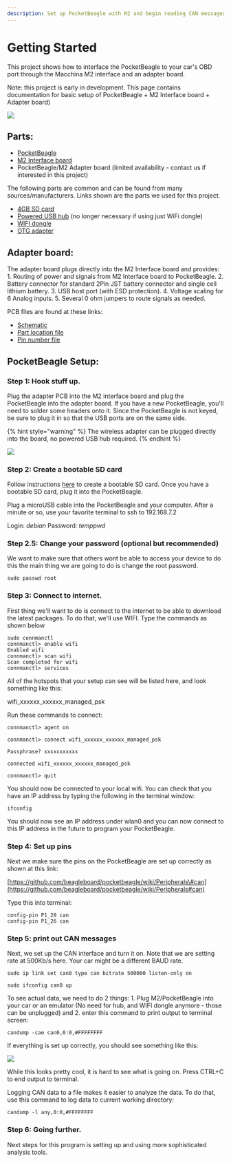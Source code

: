 ```yaml
---
description: Set up PocketBeagle with M2 and begin reading CAN messages.
---
```


# Getting Started

This project shows how to interface the PocketBeagle to your car's OBD port through the Macchina M2 interface and an adapter board.

Note: this project is early in development. This page contains documentation for basic setup of PocketBeagle + M2 Interface board + Adapter board\)

![](../.gitbook/assets/img_6524_docs.png)

## Parts:

* [PocketBeagle](https://beagleboard.org/pocket)
* [M2 Interface board](https://www.macchina.cc/content/interface-board-utd)
* PocketBeagle/M2 Adapter board \(limited availability - contact us if interested in this project\)

The following parts are common and can be found from many sources/manufacturers. Links shown are the parts we used for this project.

* [4GB SD card](https://www.amazon.com/dp/B001FXZTIY/ref=psdc_3015433011_t4_B00MHZ6UDC)
* [Powered USB hub](https://www.amazon.com/gp/product/B00DQFGH80/ref=oh_aui_detailpage_o00_s00?ie=UTF8&psc=1) \(no longer necessary if using just WiFi dongle\)
* [WIFI dongle](https://www.amazon.com/Edimax-EW-7811Un-150Mbps-Raspberry-Supports/dp/B003MTTJOY/ref=sr_1_1?ie=UTF8&qid=1513258750&sr=8-1&keywords=Edimax+Network+EW-7811UN)
* [OTG adapter](https://www.amazon.com/UGREEN-Adapter-Samsung-Controller-Smartphone/dp/B00LN3LQKQ/ref=sr_1_5?s=electronics&ie=UTF8&qid=1513361808&sr=1-5&keywords=usb+otg+adapter)

## Adapter board:

The adapter board plugs directly into the M2 Interface board and provides: 1. Routing of power and signals from M2 Interface board to PocketBeagle. 2. Battery connector for standard 2Pin JST battery connector and single cell lithium battery. 3. USB host port \(with ESD protection\). 4. Voltage scaling for 6 Analog inputs. 5. Several 0 ohm jumpers to route signals as needed.

PCB files are found at these links:

* [Schematic](https://github.com/macchina/pocketbeagle-adapter-hardware/blob/master/SCH-01010%20R0%20SCHEM_RELEASE.PDF)
* [Part location file](https://github.com/macchina/pocketbeagle-adapter-hardware/blob/master/PCB-01010%20R0%20STUFFCHARTS.PDF)
* [Pin number file](https://github.com/macchina/pocketbeagle-adapter-hardware/blob/master/PCB-01010%20R0%20PIN%20NUMBER%20CHART.PDF)

## PocketBeagle Setup:

### Step 1: Hook stuff up.

Plug the adapter PCB into the M2 interface board and plug the PocketBeagle into the adapter board. If you have a new PocketBeagle, you'll need to solder some headers onto it. Since the PocketBeagle is not keyed, be sure to plug it in so that the USB ports are on the same side.

{% hint style="warning" %}
The wireless adapter can be plugged directly into the board, no powered USB hub required.
{% endhint %}

![](../.gitbook/assets/20171215_130917.jpg)

### Step 2: Create a bootable SD card

Follow instructions [here](https://beagleboard.org/getting-started) to create a bootable SD card. Once you have a bootable SD card, plug it into the PocketBeagle.

Plug a microUSB cable into the PocketBeagle and your computer. After a minute or so, use your favorite terminal to ssh to 192.168.7.2

Login: _debian_ Password: _temppwd_

### Step 2.5: Change your password \(optional but recommended\)

We want to make sure that others wont be able to access your device to do this the main thing we are going to do is change the root password.

```text
sudo passwd root
```

### Step 3: Connect to internet.

First thing we'll want to do is connect to the internet to be able to download the latest packages. To do that, we'll use WIFI. Type the commands as shown below

```text
sudo connmanctl
connmanctl> enable wifi
Enabled wifi
connmanctl> scan wifi
Scan completed for wifi
connmanctl> services
```

All of the hotspots that your setup can see will be listed here, and look something like this:

wifi\_xxxxxx\_xxxxxx\_managed\_psk

Run these commands to connect:

```text
connmanctl> agent on

connmanctl> connect wifi_xxxxxx_xxxxxx_managed_psk

Passphrase? xxxxxxxxxxx

connected wifi_xxxxxx_xxxxxx_managed_psk

connmanctl> quit
```

You should now be connected to your local wifi. You can check that you have an IP address by typing the following in the terminal window:

```text
ifconfig
```

You should now see an IP address under wlan0 and you can now connect to this IP address in the future to program your PocketBeagle.

### Step 4: Set up pins

Next we make sure the pins on the PocketBeagle are set up correctly as shown at this link:

[https://github.com/beagleboard/pocketbeagle/wiki/Peripherals\#can](https://github.com/beagleboard/pocketbeagle/wiki/Peripherals#can)

Type this into terminal:

```text
config-pin P1_28 can
config-pin P1_26 can
```

### Step 5: print out CAN messages

Next, we set up the CAN interface and turn it on. Note that we are setting rate at 500Kb/s here. Your car might be a different BAUD rate.

```text
sudo ip link set can0 type can bitrate 500000 listen-only on

sudo ifconfig can0 up
```

To see actual data, we need to do 2 things: 1. Plug M2/PocketBeagle into your car or an emulator \(No need for hub, and WIFI dongle anymore - those can be unplugged\) and 2. enter this command to print output to terminal screen:

```text
candump -cae can0,0:0,#FFFFFFFF
```

If everything is set up correctly, you should see something like this:

![](../.gitbook/assets/pb_can_dump.png)

While this looks pretty cool, it is hard to see what is going on. Press CTRL+C to end output to terminal.

Logging CAN data to a file makes it easier to analyze the data. To do that, use this command to log data to current working directory:

```text
candump -l any,0:0,#FFFFFFFF
```

### Step 6: Going further.

Next steps for this program is setting up and using more sophisticated analysis tools.


